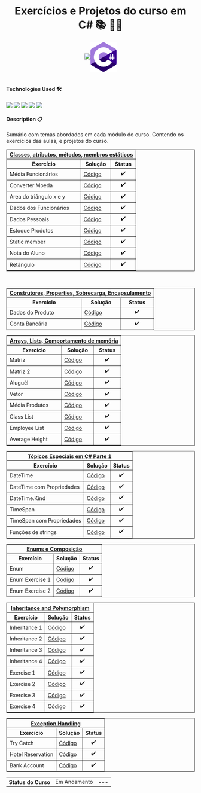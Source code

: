 <h1 align="center">Exercícios e Projetos do curso em C# 📚 🧑‍💻 </h1>

<div style="display: flex; align-items: center; justify-content: center;"></br>
	<a href ="https://www.udemy.com/course/programacao-orientada-a-objetos-csharp/"><img src ="https://img.shields.io/badge/Udemy-A435F0?style=for-the-badge&logo=Udemy&logoColor=white"></a>
<img width="70px" src ="https://github.com/LevyMatias/ImagensGithub/blob/main/img%20exercicios/C_sharp_oop_course/assets/c-sharp.svg">
</div></br>    

#### Technologies Used 🛠️

<div style= "display: inline-block">
    <img align= "center" src="https://img.shields.io/badge/C%23-239120?style=for-the-badge&logo=c-sharp&logoColor=white"/>
    <img align= "center" src="https://img.shields.io/badge/.NET-5C2D91?style=for-the-badge&logo=.net&logoColor=white"/>
    <img align= "center" src="https://img.shields.io/badge/git-%23F05033.svg?style=for-the-badge&logo=git&logoColor=white"/>
    <img align= "center" src="https://img.shields.io/badge/Visual%20Studio%20Code-0078d7.svg?style=for-the-badge&logo=visual-studio-code&logoColor=white"/>
    <img align= "center" src="https://img.shields.io/badge/Visual%20Studio-5C2D91.svg?style=for-the-badge&logo=visual-studio&logoColor=white"/>
</div></br>


#### Description :clipboard:

Sumário com temas abordados em cada módulo do curso. Contendo os exercícios das aulas, e projetos do curso.


<table border=1>
        <tr>
            <th colspan="3"><a href="https://github.com/LevyMatias/C_sharp_oop_course/tree/main/m%C3%B3dulo-4/Exerc%C3%ADcios">Classes, atributos, métodos, membros estáticos</a></th>
        </tr>
        <tr>
            <th>Exercício</th>
            <th>Solução</th>
            <th>Status</th>
        </tr>
        <tr>
            <td>Média Funcionários</td>
            <td><a href="https://github.com/LevyMatias/C_sharp_oop_course/tree/main/m%C3%B3dulo-4/Exerc%C3%ADcios/ClassFuncionario">Código</a></td>
            <td align="center">✔️</td>
        </tr>
        <tr>
            <td>Converter Moeda</td>
            <td><a href="https://github.com/LevyMatias/C_sharp_oop_course/tree/main/m%C3%B3dulo-4/Exerc%C3%ADcios/ConverterMoeda">Código</a></td>
            <td align="center">✔️</td>
        </tr>
        <tr>
            <td>Area do triângulo x e y</td>
            <td><a href="https://github.com/LevyMatias/C_sharp_oop_course/tree/main/m%C3%B3dulo-4/Exerc%C3%ADcios/areaTrianguloXeY">Código</a></td>
            <td align="center">✔️</td>
        </tr>
        <tr>
            <td>Dados dos Funcionários</td>
            <td><a href="https://github.com/LevyMatias/C_sharp_oop_course/tree/main/m%C3%B3dulo-4/Exerc%C3%ADcios/dadosFuncionarios">Código</a></td>
            <td align="center">✔️</td>
        </tr>
        <tr>
            <td>Dados Pessoais</td>
            <td><a href="https://github.com/LevyMatias/C_sharp_oop_course/tree/main/m%C3%B3dulo-4/Exerc%C3%ADcios/dadosPessoas">Código</a></td>
            <td align="center">✔️</td>
        </tr>
        <tr>
            <td>Estoque Produtos</td>
            <td><a href="https://github.com/LevyMatias/C_sharp_oop_course/tree/main/m%C3%B3dulo-4/Exerc%C3%ADcios/estoqueProduto">Código</a></td>
            <td align="center">✔️</td>
        </tr>	
        <tr>
            <td>Static member</td>
            <td><a href="https://github.com/LevyMatias/C_sharp_oop_course/tree/main/m%C3%B3dulo-4/Exerc%C3%ADcios/membrosStatic">Código</a></td>
            <td align="center">✔️</td>
        </tr>
        <tr>
            <td>Nota do Aluno</td>
            <td><a href="https://github.com/LevyMatias/C_sharp_oop_course/tree/main/m%C3%B3dulo-4/Exerc%C3%ADcios/notaAluno">Código</a></td>
            <td align="center">✔️</td>
        </tr>
        <tr>
            <td>Retângulo</td>
            <td><a href="https://github.com/LevyMatias/C_sharp_oop_course/tree/main/m%C3%B3dulo-4/Exerc%C3%ADcios/retanguloComClasse">Código</a></td>
            <td align="center">✔️</td>
        </tr>
    </table> 



<table border=1>
        <tr>
            <th colspan="3"><a href="https://github.com/LevyMatias/C_sharp_oop_course/tree/main/m%C3%B3dulo-5/Exerc%C3%ADcios">Construtores, Properties, Sobrecarga, Encapsulamento</a></th>
        </tr>
        <tr>
            <th>Exercício</th>
            <th>Solução</th>
            <th>Status</th>
        </tr>
    	      <tr>
            <td>Dados do Produto</td>
            <td><a href="https://github.com/LevyMatias/C_sharp_oop_course/tree/main/m%C3%B3dulo-5/Exerc%C3%ADcios/Produto">Código</a></td>
            <td align="center">✔️</td>
        </tr>
    	     <tr>
            <td>Conta Bancária</td>
            <td><a href="https://github.com/LevyMatias/C_sharp_oop_course/tree/main/m%C3%B3dulo-5/Exerc%C3%ADcios/ExercicioFixacao">Código</a></td>
            <td align="center">✔️</td>
        </tr>

​       

<table border=1>
        <tr>
            <th colspan="3"><a href="https://github.com/LevyMatias/C_sharp_oop_course/tree/main/m%C3%B3dulo-6/Exercicios">Arrays, Lists, Comportamento de memória</a></th>
        </tr>
        <tr>
            <th>Exercício</th>
            <th>Solução</th>
            <th>Status</th>
        </tr>
        <tr>
            <td>Matriz</td>
            <td><a href="https://github.com/LevyMatias/C_sharp_oop_course/tree/main/m%C3%B3dulo-6/Exercicios/ExercicioResolvidoMatriz/ExercicioResolvidoMatriz">Código</a></td>
            <td align="center">✔️</td>
        </tr>
        <tr>
            <td>Matriz 2</td>
            <td><a href="https://github.com/LevyMatias/C_sharp_oop_course/tree/main/m%C3%B3dulo-6/Exercicios/ExercicioMatriz2">Código</a></td>
            <td align="center">✔️</td>
        </tr>
        <tr>
            <td>Aluguél</td>
            <td><a href="https://github.com/LevyMatias/C_sharp_oop_course/tree/main/m%C3%B3dulo-6/Exercicios/FixacaoArrays">Código</a></td>
            <td align="center">✔️</td>
        </tr>
        <tr>
            <td>Vetor</td>
            <td><a href="https://github.com/LevyMatias/C_sharp_oop_course/tree/main/m%C3%B3dulo-6/Exercicios/MatrizVetor">Código</a></td>
            <td align="center">✔️</td>
        </tr>
        <tr>
            <td>Média Produtos</td>
            <td><a href="https://github.com/LevyMatias/C_sharp_oop_course/tree/main/m%C3%B3dulo-6/Exercicios/ProblemaVetor2">Código</a></td>
            <td align="center">✔️</td>
        </tr>
        <tr>
            <td>Class List</td>
            <td><a href="https://github.com/LevyMatias/C_sharp_oop_course/tree/main/m%C3%B3dulo-6/Exercicios/ClasseList">Código</a></td>
            <td align="center">✔️</td>
        </tr>	
        <tr>
            <td>Employee List</td>
            <td><a href="https://github.com/LevyMatias/C_sharp_oop_course/tree/main/m%C3%B3dulo-6/Exercicios/List.Exercicio/List.Exercicio">Código</a></td>
            <td align="center">✔️</td>
        </tr>
        <tr>
            <td>Average Height</td>
            <td><a href="https://github.com/LevyMatias/C_sharp_oop_course/tree/main/m%C3%B3dulo-6/Exercicios/revisaoArray">Código</a></td>
            <td align="center">✔️</td>
        </tr>
    </table> 



<table border=1>
        <tr>
            <th colspan="3"><a href="https://github.com/LevyMatias/C_sharp_oop_course/tree/main/m%C3%B3dulo-6/Exercicios">Tópicos Especiais em C# Parte 1</a></th>
        </tr>
        <tr>
            <th>Exercício</th>
            <th>Solução</th>
            <th>Status</th>
        </tr>
        <tr>
            <td>DateTime</td>
            <td><a href="https://github.com/LevyMatias/C_sharp_oop_course/tree/main/m%C3%B3dulo-7/Exerc%C3%ADcios/DateTimeExemplos">Código</a></td>
            <td align="center">✔️</td>
        </tr>
        <tr>
            <td>DateTime com Propriedades</td>
            <td><a href="https://github.com/LevyMatias/C_sharp_oop_course/tree/main/m%C3%B3dulo-7/Exerc%C3%ADcios/PropertiesWithDateTime">Código</a></td>
            <td align="center">✔️</td>
        </tr>
        <tr>
            <td>DateTime.Kind</td>
            <td><a href="https://github.com/LevyMatias/C_sharp_oop_course/tree/main/m%C3%B3dulo-7/Exerc%C3%ADcios/DateTimeKind">Código</a></td>
            <td align="center">✔️</td>
        </tr>
        <tr>
            <td>TimeSpan</td>
            <td><a href="https://github.com/LevyMatias/C_sharp_oop_course/tree/main/m%C3%B3dulo-7/Exerc%C3%ADcios/TimeSpanExemplos">Código</a></td>
            <td align="center">✔️</td>
        </tr>
        <tr>
            <td>TimeSpan com Propriedades</td>
            <td><a href="https://github.com/LevyMatias/C_sharp_oop_course/tree/main/m%C3%B3dulo-7/Exerc%C3%ADcios/PropertiesWithTimeSpan">Código</a></td>
            <td align="center">✔️</td>
        </tr>
        <tr>
            <td>Funções de strings</td>
            <td><a href="https://github.com/LevyMatias/C_sharp_oop_course/tree/main/m%C3%B3dulo-7/Exerc%C3%ADcios/FuncoesDeStrings/FuncoesDeStrings">Código</a></td>
            <td align="center">✔️</td>
        </tr>	
    </table> 



<table border=1>
        <tr>
            <th colspan="3"><a href="https://github.com/LevyMatias/C_sharp_oop_course/tree/main/m%C3%B3dulo-5/Exerc%C3%ADcios">Enums e Composição</a></th>
        </tr>
        <tr>
            <th>Exercício</th>
            <th>Solução</th>
            <th>Status</th>
        </tr>
    	 <tr>
            <td>Enum</td>
            <td><a href="https://github.com/LevyMatias/C_sharp_oop_course/tree/main/m%C3%B3dulo-8/AulaEnum">Código</a></td>
            <td align="center">✔️</td>
        </tr>
    	 <tr>
            <td>Enum Exercise 1</td>
            <td><a href="https://github.com/LevyMatias/C_sharp_oop_course/tree/main/m%C3%B3dulo-8/Exercises/Exercicio_1">Código</a></td>
            <td align="center">✔️</td>
    	</tr>
    	<tr>
            <td>Enum Exercise 2</td>
            <td><a href="https://github.com/LevyMatias/C_sharp_oop_course/tree/main/m%C3%B3dulo-8/Exercises/Exercicio_2">Código</a></td>
            <td align="center">✔️</td>
    	</tr>
 </table> 



<table border=1>
        <tr>
            <th colspan="3"><a href="https://github.com/LevyMatias/C_sharp_oop_course/tree/main/m%C3%B3dulo-6/Exercicios">Inheritance and Polymorphism</a></th>
        </tr>
        <tr>
            <th>Exercício</th>
            <th>Solução</th>
            <th>Status</th>
        </tr>
        <tr>
            <td>Inheritance 1</td>
            <td><a href="https://github.com/LevyMatias/C_sharp_oop_course/tree/main/m%C3%B3dulo-9/AulaHeranca">Código</a></td>
            <td align="center">✔️</td>
        </tr>
        <tr>
            <td>Inheritance 2</td>
            <td><a href="https://github.com/LevyMatias/C_sharp_oop_course/tree/main/m%C3%B3dulo-9/AulaHeranca_2">Código</a></td>
            <td align="center">✔️</td>
        </tr>
        <tr>
            <td>Inheritance 3</td>
            <td><a href="https://github.com/LevyMatias/C_sharp_oop_course/tree/main/m%C3%B3dulo-9/AulaHeranca_3">Código</a></td>
            <td align="center">✔️</td>
        </tr>
        <tr>
            <td>Inheritance 4</td>
            <td><a href="https://github.com/LevyMatias/C_sharp_oop_course/tree/main/m%C3%B3dulo-9/AulaHeranca_4">Código</a></td>
            <td align="center">✔️</td>
        </tr>
        <tr>
            <td>Exercise 1</td>
            <td><a href="https://github.com/LevyMatias/C_sharp_oop_course/tree/main/m%C3%B3dulo-9/Exercicio_1">Código</a></td>
            <td align="center">✔️</td>
        </tr>
        <tr>
            <td>Exercise 2</td>
            <td><a href="https://github.com/LevyMatias/C_sharp_oop_course/tree/main/m%C3%B3dulo-9/Exercicio_2">Código</a></td>
            <td align="center">✔️</td>
        </tr>	
        <tr>
            <td>Exercise 3</td>
            <td><a href="https://github.com/LevyMatias/C_sharp_oop_course/tree/main/m%C3%B3dulo-9/FixacaoHeranca_Polimorfismo_1">Código</a></td>
            <td align="center">✔️</td>
        </tr>
        <tr>
            <td>Exercise 4</td>
            <td><a href="https://github.com/LevyMatias/C_sharp_oop_course/tree/main/m%C3%B3dulo-9/FixacaoHeranca_Polimorfismo_2">Código</a></td>
            <td align="center">✔️</td>
        </tr>
    </table>



<table border=1>
        <tr>
            <th colspan="3"><a href="https://github.com/LevyMatias/C_sharp_oop_course/tree/main/m%C3%B3dulo-5/Exerc%C3%ADcios">Exception Handling</a></th>
        </tr>
        <tr>
            <th>Exercício</th>
            <th>Solução</th>
            <th>Status</th>
        </tr>
    	 <tr>
            <td>Try Catch</td>
            <td><a href="https://github.com/LevyMatias/C_sharp_oop_course/tree/main/modulo-10/TryCatch">Código</a></td>
            <td align="center">✔️</td>
        </tr>
    	 <tr>
            <td>Hotel Reservation</td>
            <td><a href="https://github.com/LevyMatias/C_sharp_oop_course/tree/main/modulo-10/Exception_1">Código</a></td>
            <td align="center">✔️</td>
    	</tr>
    	<tr>
            <td>Bank Account</td>
            <td><a href="https://github.com/LevyMatias/C_sharp_oop_course/tree/main/modulo-10/Exception_2">Código</a></td>
            <td align="center">✔️</td>
    	</tr>
 </table> 


<table>
    <tr>
        <th>Status do Curso</th>
        <td>Em Andamento</td>
        <th>---</th>
      </tr>
</table>
